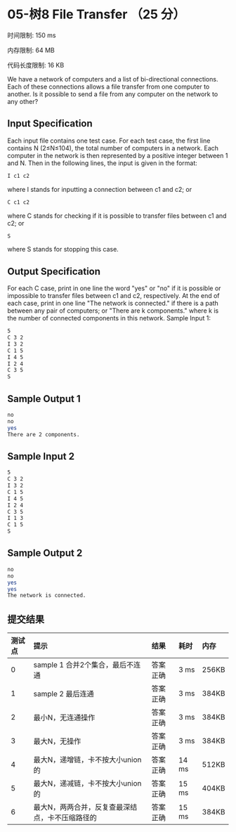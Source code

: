 # 05-树8 File Transfer （25 分）

时间限制: 150 ms

内存限制: 64 MB

代码长度限制: 16 KB

We have a network of computers and a list of bi-directional connections. Each of these connections allows a file transfer from one computer to another. Is it possible to send a file from any computer on the network to any other?

## Input Specification

Each input file contains one test case. For each test case, the first line contains N (2≤N≤10​4​​), the total number of computers in a network. Each computer in the network is then represented by a positive integer between 1 and N. Then in the following lines, the input is given in the format:

```bash
I c1 c2
```  

where I stands for inputting a connection between c1 and c2; or

```bash
C c1 c2    
```

where C stands for checking if it is possible to transfer files between c1 and c2; or

```bash
S
```

where S stands for stopping this case.

## Output Specification

For each C case, print in one line the word "yes" or "no" if it is possible or impossible to transfer files between c1 and c2, respectively. At the end of each case, print in one line "The network is connected." if there is a path between any pair of computers; or "There are k components." where k is the number of connected components in this network.
Sample Input 1:

```bash
5
C 3 2
I 3 2
C 1 5
I 4 5
I 2 4
C 3 5
S
```

## Sample Output 1

```bash
no
no
yes
There are 2 components.
```

## Sample Input 2

```bash
5
C 3 2
I 3 2
C 1 5
I 4 5
I 2 4
C 3 5
I 1 3
C 1 5
S
```

## Sample Output 2

```bash
no
no
yes
yes
The network is connected.
```

## 提交结果

|测试点|提示|结果|耗时|内存|
|:---|:---|:---|:---|:---|
|0|sample 1 合并2个集合，最后不连通|答案正确|3 ms|256KB|
|1|sample 2 最后连通|答案正确|3 ms|384KB|
|2|最小N，无连通操作|答案正确|3 ms|384KB|
|3|最大N，无操作|答案正确|3 ms|384KB|
|4|最大N，递增链，卡不按大小union的|答案正确|14 ms|512KB|
|5|最大N，递减链，卡不按大小union的|答案正确|15 ms|404KB|
|6|最大N，两两合并，反复查最深结点，卡不压缩路径的|答案正确|15 ms|384KB|